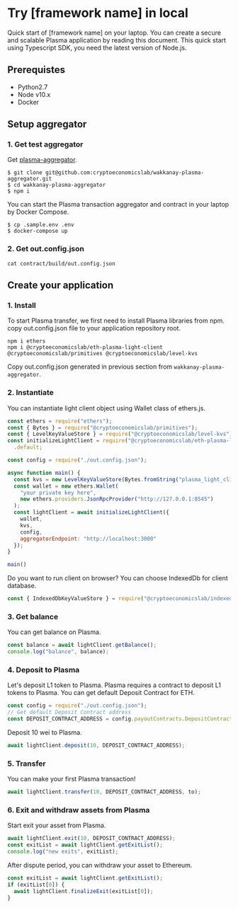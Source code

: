 # Try [framework name] in local
Quick start of [framework name] on your laptop.
You can create a secure and scalable Plasma application by reading this document.
This quick start using Typescript SDK, you need the latest version of Node.js.

## Prerequistes
- Python2.7
- Node v10.x
- Docker  

## Setup aggregator

### 1. Get test aggregator

Get [plasma-aggregator](https://github.com/cryptoeconomicslab/wakkanay-plasma-aggregator).

```
$ git clone git@github.com:cryptoeconomicslab/wakkanay-plasma-aggregator.git
$ cd wakkanay-plasma-aggregator
$ npm i
```

You can start the Plasma transaction aggregator and contract in your laptop by Docker Compose.

```
$ cp .sample.env .env
$ docker-compose up
```

### 2. Get out.config.json

```
cat contract/build/out.config.json
```

## Create your application

### 1. Install

To start Plasma transfer, we first need to install Plasma libraries from npm.  
copy out.config.json file to your application repository root.

```
npm i ethers
npm i @cryptoeconomicslab/eth-plasma-light-client @cryptoeconomicslab/primitives @cryptoeconomicslab/level-kvs
```

Copy out.config.json generated in previous section from `wakkanay-plasma-aggregator`.

### 2. Instantiate

You can instantiate light client object using Wallet class of ethers.js.

```javascript
const ethers = require("ethers");
const { Bytes } = require("@cryptoeconomicslab/primitives");
const { LevelKeyValueStore } = require("@cryptoeconomicslab/level-kvs");
const initializeLightClient = require("@cryptoeconomicslab/eth-plasma-light-client")
  .default;

const config = require("./out.config.json");

async function main() {
  const kvs = new LevelKeyValueStore(Bytes.fromString("plasma_light_client"));
  const wallet = new ethers.Wallet(
    "your private key here",
    new ethers.providers.JsonRpcProvider("http://127.0.0.1:8545")
  );
  const lightClient = await initializeLightClient({
    wallet,
    kvs,
    config,
    aggregatorEndpoint: "http://localhost:3000"
  });
}

main()
```

Do you want to run client on browser? You can choose IndexedDb for client database.

```javascript
const { IndexedDbKeyValueStore } = require("@cryptoeconomicslab/indexeddb-kvs");
```

### 3. Get balance

You can get balance on Plasma.

```javascript
const balance = await lightClient.getBalance();
console.log("balance", balance);
```

### 4. Deposit to Plasma

Let's deposit L1 token to Plasma.
Plasma requires a contract to deposit L1 tokens to Plasma.
You can get default Deposit Contract for ETH.

```javascript
const config = require("./out.config.json");
// Get default Deposit Contract address
const DEPOSIT_CONTRACT_ADDRESS = config.payoutContracts.DepositContract;
```

Deposit 10 wei to Plasma.

```javascript
await lightClient.deposit(10, DEPOSIT_CONTRACT_ADDRESS);
```

### 5. Transfer

You can make your first Plasma transaction!

```javascript
await lightClient.transfer(10, DEPOSIT_CONTRACT_ADDRESS, to);
```

### 6. Exit and withdraw assets from Plasma

Start exit your asset from Plasma.

```javascript
await lightClient.exit(10, DEPOSIT_CONTRACT_ADDRESS);
const exitList = await lightClient.getExitList();
console.log("new exits", exitList);
```

After dispute period, you can withdraw your asset to Ethereum.

```javascript
const exitList = await lightClient.getExitList();
if (exitList[0]) {
  await lightClient.finalizeExit(exitList[0]);
}
```

